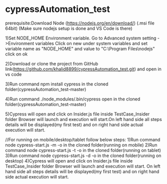 
# cypressAutomation_test
 prerequisite:Download Node (https://nodejs.org/en/download/) (.msi file 64bit)
 (Make sure nodejs setup is done and VS Code is there)

 1)Set NODE_HOME Environment  variable. Go to Advanced system setting ->Environment variables
  Click on new under system variables and set variable name as "NODE_HOME" and value to "C:\Program Files\nodejs" click on ok 

 2)Download or clone the project from GitHub link(https://github.com/khalid8899/cypressAutomation_test.git) and open in vs code

 3)Run command npm install cypress in the cloned folder(cypressAutomation_test-master)

 4)Run command ./node_modules/.bin/cypress open in the cloned folder(cypressAutomation_test-master)

 5)Cypress will open and click on Insider.js file inside TestCase_Insider folder Browser will launch and execution will start.On left hand side all steps details will be displayed(my first test) and on right hand side actual execution will start.

 //For running on mobile/desktop/tablet follow below steps:
 1)Run command node cypress-start.js -m -o in the cloned folder(running on mobile)
 2)Run command node cypress-start.js -t -o in the cloned folder(running on tablet)
 3)Run command node cypress-start.js -d -o in the cloned folder(running on desktop)
 4)Cypress will open and click on Insider.js file inside TestCase_Insider folder Browser will launch and execution will start. On left hand side all steps details will be displayed(my first test) and on right hand side actual execution will start.